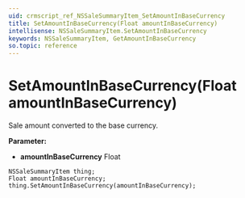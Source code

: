 ```yaml
---
uid: crmscript_ref_NSSaleSummaryItem_SetAmountInBaseCurrency
title: SetAmountInBaseCurrency(Float amountInBaseCurrency)
intellisense: NSSaleSummaryItem.SetAmountInBaseCurrency
keywords: NSSaleSummaryItem, GetAmountInBaseCurrency
so.topic: reference
---
```


# SetAmountInBaseCurrency(Float amountInBaseCurrency)

Sale amount converted to the base currency.

**Parameter:** 
 - **amountInBaseCurrency** Float

```crmscript
NSSaleSummaryItem thing;
Float amountInBaseCurrency;
thing.SetAmountInBaseCurrency(amountInBaseCurrency);
```

